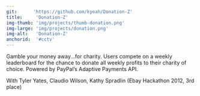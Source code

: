 ```yaml
---
git:      'https://github.com/kyeah/Donation-Z'
title:     'Donation-Z'
img-thumb: 'img/projects/thumb-donation.png'
img-large: 'img/projects/donation.png'
img-alt:   'Donation-Z'
anchorid:  '#cctv'
---
```


Gamble your money away...for charity. Users compete on a weekly leaderboard for the chance to donate all weekly profits to their charity of choice. Powered by PayPal&rsquo;s Adaptive Payments API.

<p-dark>With Tyler Yates, Claudio Wilson, Kathy Spradlin (Ebay Hackathon 2012, 3rd place)</p-dark>